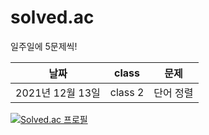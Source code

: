 # solved.ac
일주일에 5문제씩!


|날짜|class|문제|
|------|---|---|
|2021년 12월 13일|class 2|단어 정렬|


[![Solved.ac
프로필](http://mazassumnida.wtf/api/generate_badge?boj=ansehoon1999)](https://solved.ac/ansehoon1999)
